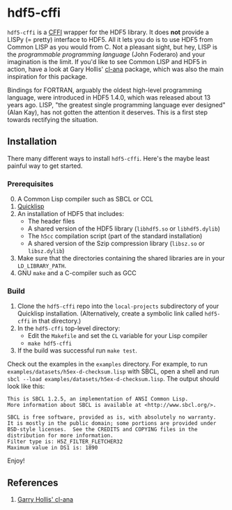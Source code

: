 hdf5-cffi
=========

`hdf5-cffi` is a [CFFI](http://common-lisp.net/project/cffi/) wrapper for the HDF5 library. It does **not** provide a LISPy (= pretty) interface to HDF5. All it lets you do is to use HDF5 from Common LISP as you would from C. Not a pleasant sight, but hey, LISP is the *programmable programming language* (John Foderaro) and your imagination is the limit. If you'd like to see Common LISP and HDF5 in action, have a look at Gary Hollis' [cl-ana](https://github.com/ghollisjr/cl-ana) package, which was also the main inspiration for this package.

Bindings for FORTRAN, arguably the oldest high-level programming language, were introduced in HDF5 1.4.0, which was released about 13 years ago. LISP, "the greatest single programming language ever designed" (Alan Kay), has not gotten the attention it deserves.  This is a first step towards rectifying the situation.

## Installation

There many different ways to install `hdf5-cffi`. Here's the maybe least painful way to get started.

### Prerequisites

0. A Common Lisp compiler such as SBCL or CCL
1. [Quicklisp](http://www.quicklisp.org/)
2. An installation of HDF5 that includes:
   - The header files
   - A shared version of the HDF5 library (`libhdf5.so` or `libhdf5.dylib`)
   - The `h5cc` compilation script (part of the standard installation)
   - A shared version of the Szip compression library (`libsz.so` or `libsz.dylib`)
3. Make sure that the directories containing the shared libraries are in your `LD_LIBRARY_PATH`.
4. GNU `make` and a C-compiler such as GCC

### Build

1. Clone the `hdf5-cffi` repo into the `local-projects` subdirectory of your Quicklisp installation.
   (Alternatively, create a symbolic link called `hdf5-cffi` in that directory.)
2. In the `hdf5-cffi` top-level directory:
   - Edit the `Makefile` and set the `CL` variable for your Lisp compiler
   - `make hdf5-cffi`
3. If the build was successful run `make test`.

Check out the examples in the `examples` directory. For example, to run `examples/datasets/h5ex-d-checksum.lisp` with SBCL,
open a shell and run `sbcl --load examples/datasets/h5ex-d-checksum.lisp`. The output should look like this:
```
This is SBCL 1.2.5, an implementation of ANSI Common Lisp.
More information about SBCL is available at <http://www.sbcl.org/>.

SBCL is free software, provided as is, with absolutely no warranty.
It is mostly in the public domain; some portions are provided under
BSD-style licenses.  See the CREDITS and COPYING files in the
distribution for more information.
Filter type is: H5Z_FILTER_FLETCHER32
Maximum value in DS1 is: 1890
```
Enjoy!

## References

1. [Garry Hollis' cl-ana](https://github.com/ghollisjr/cl-ana)
